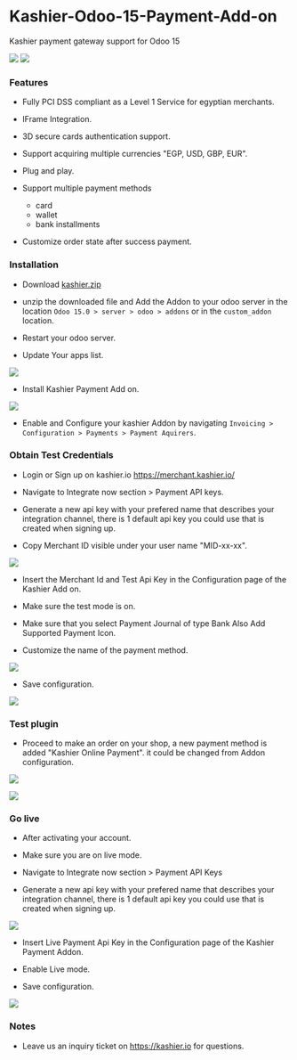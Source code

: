 # Kashier-Odoo-15-Payment-Add-on
Kashier payment gateway support for Odoo 15


![](https://raw.githubusercontent.com/Kashier-payments/Kashier-Odoo-Payment-Add-on/v15/steps/kashier-logo.png)
![](https://raw.githubusercontent.com/Kashier-payments/Kashier-Odoo-Payment-Add-on/v15/steps/odoo-logo.png)

### Features

- Fully PCI DSS compliant as a Level 1 Service for egyptian merchants.

- IFrame Integration.

- 3D secure cards authentication support.

- Support acquiring multiple currencies "EGP, USD, GBP, EUR".

- Plug and play.

- Support multiple payment methods
     
     - card 
     - wallet
     - bank installments

- Customize order state after success payment.

### Installation

- Download [kashier.zip](https://raw.githubusercontent.com/Kashier-payments/Kashier-Odoo-Payment-Add-on/v15/kashier_payment.zip)

- unzip the downloaded file and Add the Addon to your odoo server in the location `Odoo 15.0 > server > odoo > addons` or in the `custom_addon` location.

- Restart your odoo server.

- Update Your apps list.

![](https://raw.githubusercontent.com/Kashier-payments/Kashier-Odoo-Payment-Add-on/v15/steps/update_apps_list.png)

- Install Kashier Payment Add on.

![](https://raw.githubusercontent.com/Kashier-payments/Kashier-Odoo-Payment-Add-on/v15/steps/kashier_addon_install.png)

- Enable and Configure your kashier Addon by navigating `Invoicing > Configuration > Payments > Payment Aquirers`.

### Obtain Test Credentials

- Login or Sign up on kashier.io https://merchant.kashier.io/

- Navigate to Integrate now section > Payment API keys.

- Generate a new api key with your prefered name that describes your integration channel, there is 1 default api key you could use that is created when signing up.

- Copy Merchant ID visible under your user name "MID-xx-xx".

![](https://raw.githubusercontent.com/Kashier-payments/Kashier-Odoo-Payment-Add-on/v15/steps/apikey_mid_test.png)

- Insert the Merchant Id and Test Api Key in the Configuration page of the Kashier Add on.

- Make sure the test mode is on.

- Make sure that you select Payment Journal of type Bank Also Add Supported Payment Icon.

- Customize the name of the payment method.

![](https://raw.githubusercontent.com/Kashier-payments/Kashier-Odoo-Payment-Add-on/v15/steps/module_configuration_plus.png)

- Save configuration.

![](https://raw.githubusercontent.com/Kashier-payments/Kashier-Odoo-Payment-Add-on/v15/steps/module_configuration_test.png)

### Test plugin 

- Proceed to make an order on your shop, a new payment method is added "Kashier Online Payment". it could be changed from Addon configuration.

![](https://raw.githubusercontent.com/Kashier-payments/Kashier-Odoo-Payment-Add-on/v15/steps/module_test_payment_1.png)

![](https://raw.githubusercontent.com/Kashier-payments/Kashier-Odoo-Payment-Add-on/v15/steps/module_test_payment_2.png)

### Go live

- After activating your account.

- Make sure you are on live mode.

- Navigate to Integrate now section > Payment API Keys

- Generate a new api key with your prefered name that describes your integration channel, there is 1 default api key you could use that is created when signing up.

![](https://raw.githubusercontent.com/Kashier-payments/Kashier-Odoo-Payment-Add-on/v15/steps/apikey_mid_live.png)

- Insert Live Payment Api Key in the Configuration page of the Kashier Payment Addon.

- Enable Live mode.

- Save configuration.

![](https://raw.githubusercontent.com/Kashier-payments/Kashier-Odoo-Payment-Add-on/v15/steps/module_configuration_live.png)

### Notes

- Leave us an inquiry ticket on https://kashier.io for questions.
